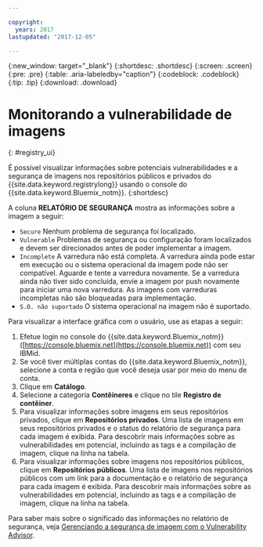 ```yaml
---

copyright:
  years: 2017
lastupdated: "2017-12-05"

---
```


{:new_window: target="_blank"}
{:shortdesc: .shortdesc}
{:screen: .screen}
{:pre: .pre}
{:table: .aria-labeledby="caption"}
{:codeblock: .codeblock}
{:tip: .tip}
{:download: .download}


# Monitorando a vulnerabilidade de imagens
{: #registry_ui}

É possível visualizar informações sobre potenciais vulnerabilidades e a segurança de imagens nos repositórios públicos e privados do {{site.data.keyword.registrylong}} usando o console do {{site.data.keyword.Bluemix_notm}}.
{:shortdesc}

A coluna **RELATÓRIO DE SEGURANÇA** mostra as informações sobre a imagem a seguir:
-   `Secure` Nenhum problema de segurança foi localizado.
-   `Vulnerable` Problemas de segurança ou configuração foram localizados e devem ser direcionados antes de poder implementar a imagem.
-   `Incomplete` A varredura não está completa. A varredura ainda pode estar em execução ou o sistema operacional da imagem pode não ser compatível. Aguarde e tente a varredura novamente. Se a varredura ainda não tiver sido concluída, envie a imagem por push novamente para iniciar uma nova varredura. As
imagens com varreduras incompletas não são bloqueadas para implementação.
-   `S.O. não suportado` O sistema operacional na imagem não é suportado.
    
Para visualizar a interface gráfica com o usuário, use as etapas a seguir:

1.  Efetue login no console do {{site.data.keyword.Bluemix_notm}} ([https://console.bluemix.net](https://console.bluemix.net)) com seu IBMid.
2.  Se você tiver múltiplas contas do {{site.data.keyword.Bluemix_notm}}, selecione a conta e região que você deseja usar por meio do menu de conta.
3.  Clique em **Catálogo**.
4.  Selecione a categoria **Contêineres** e clique no tile **Registro de contêiner**.
5.  Para visualizar informações sobre imagens em seus repositórios privados, clique em **Repositórios privados**. Uma lista de imagens em seus repositórios privados e o status do relatório de segurança para cada imagem é exibida. Para descobrir mais informações sobre as vulnerabilidades em potencial, incluindo as tags e a compilação de imagem, clique na linha na tabela.
6.  Para visualizar informações sobre imagens nos repositórios públicos, clique em **Repositórios públicos**. Uma lista de imagens nos repositórios públicos com um link para a documentação e o relatório de segurança para cada imagem é exibida. Para descobrir mais informações sobre as vulnerabilidades em potencial, incluindo as tags e a compilação de imagem, clique na linha na tabela.

Para saber mais sobre o significado das informações no relatório de segurança, veja [Gerenciando a segurança de imagem com o Vulnerability Advisor](../va/va_index.html).
